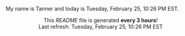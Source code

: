 My name is Tanner and today is Tuesday, February 25, 10:26 PM EST.

<p align="center">This <i>README</i> file is generated <b>every 3 hours</b>!</br>Last refresh: Tuesday, February 25, 10:26 PM EST<br /></p>
